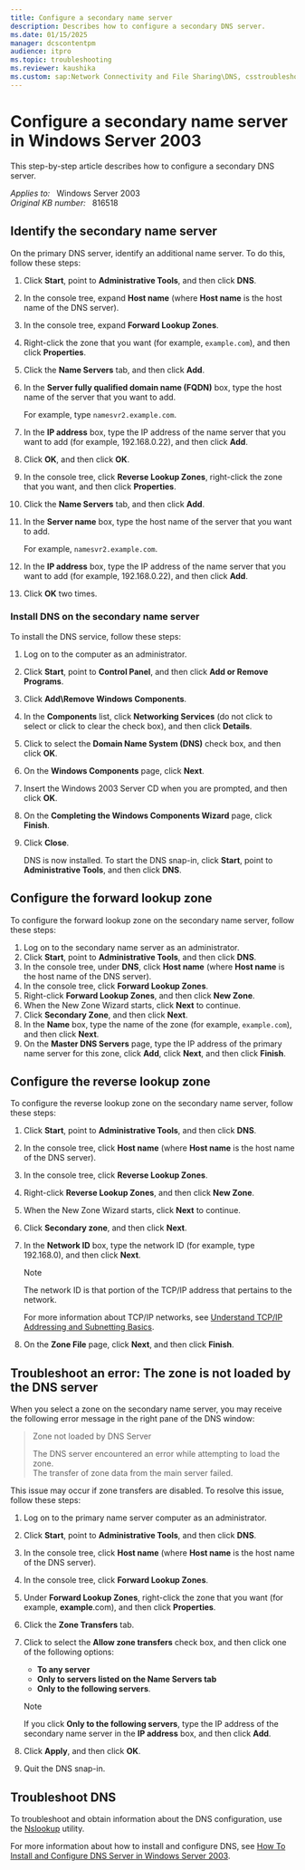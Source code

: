 ```yaml
---
title: Configure a secondary name server
description: Describes how to configure a secondary DNS server.
ms.date: 01/15/2025
manager: dcscontentpm
audience: itpro
ms.topic: troubleshooting
ms.reviewer: kaushika
ms.custom: sap:Network Connectivity and File Sharing\DNS, csstroubleshoot
---
```

# Configure a secondary name server in Windows Server 2003  

This step-by-step article describes how to configure a secondary DNS server.

_Applies to:_ &nbsp; Windows Server 2003  
_Original KB number:_ &nbsp; 816518

## Identify the secondary name server

On the primary DNS server, identify an additional name server. To do this, follow these steps:

1. Click **Start**, point to **Administrative Tools**, and then click **DNS**.
2. In the console tree, expand **Host name** (where **Host name** is the host name of the DNS server).
3. In the console tree, expand **Forward Lookup Zones**.
4. Right-click the zone that you want (for example, `example.com`), and then click **Properties**.
5. Click the **Name Servers** tab, and then click **Add**.
6. In the **Server fully qualified domain name (FQDN)** box, type the host name of the server that you want to add.

    For example, type `namesvr2.example.com`.

7. In the **IP address** box, type the IP address of the name server that you want to add (for example, 192.168.0.22), and then click **Add**.

8. Click **OK**, and then click **OK**.
9. In the console tree, click **Reverse Lookup Zones**, right-click the zone that you want, and then click **Properties**.
10. Click the **Name Servers** tab, and then click **Add**.
11. In the **Server name** box, type the host name of the server that you want to add.

    For example, `namesvr2.example.com`.

12. In the **IP address** box, type the IP address of the name server that you want to add (for example, 192.168.0.22), and then click **Add**.

13. Click **OK** two times.

### Install DNS on the secondary name server

To install the DNS service, follow these steps:

1. Log on to the computer as an administrator.
2. Click **Start**, point to **Control Panel**, and then click **Add or Remove Programs**.
3. Click **Add\Remove Windows Components**.
4. In the **Components** list, click **Networking Services** (do not click to select or click to clear the check box), and then click **Details**.
5. Click to select the **Domain Name System (DNS)** check box, and then click **OK**.
6. On the **Windows Components** page, click **Next**.
7. Insert the Windows 2003 Server CD when you are prompted, and then click **OK**.
8. On the **Completing the Windows Components Wizard** page, click **Finish**.
9. Click **Close**.

    DNS is now installed. To start the DNS snap-in, click **Start**, point to **Administrative Tools**, and then click **DNS**.

## Configure the forward lookup zone

To configure the forward lookup zone on the secondary name server, follow these steps:

1. Log on to the secondary name server as an administrator.
2. Click **Start**, point to **Administrative Tools**, and then click **DNS**.
3. In the console tree, under **DNS**, click **Host name** (where **Host name** is the host name of the DNS server).
4. In the console tree, click **Forward Lookup Zones**.
5. Right-click **Forward Lookup Zones**, and then click **New Zone**.
6. When the New Zone Wizard starts, click **Next** to continue.
7. Click **Secondary Zone**, and then click **Next**.
8. In the **Name** box, type the name of the zone (for example, `example.com`), and then click **Next**.
9. On the **Master DNS Servers** page, type the IP address of the primary name server for this zone, click **Add**, click **Next**, and then click **Finish**.

## Configure the reverse lookup zone

To configure the reverse lookup zone on the secondary name server, follow these steps:

1. Click **Start**, point to **Administrative Tools**, and then click **DNS**.
2. In the console tree, click **Host name** (where **Host name** is the host name of the DNS server).
3. In the console tree, click **Reverse Lookup Zones**.
4. Right-click **Reverse Lookup Zones**, and then click **New Zone**.
5. When the New Zone Wizard starts, click **Next** to continue.
6. Click **Secondary zone**, and then click **Next**.
7. In the **Network ID** box, type the network ID (for example, type 192.168.0), and then click **Next**.

    > [!NOTE]
    > The network ID is that portion of the TCP/IP address that pertains to the network.

    For more information about TCP/IP networks, see [Understand TCP/IP Addressing and Subnetting Basics](../../windows-client/networking/tcpip-addressing-and-subnetting.md).

8. On the **Zone File** page, click **Next**, and then click **Finish**.

## Troubleshoot an error: The zone is not loaded by the DNS server

When you select a zone on the secondary name server, you may receive the following error message in the right pane of the DNS window:

> Zone not loaded by DNS Server
>
> The DNS server encountered an error while attempting to load the zone.  
> The transfer of zone data from the main server failed.

This issue may occur if zone transfers are disabled. To resolve this issue, follow these steps:

1. Log on to the primary name server computer as an administrator.
2. Click **Start**, point to **Administrative Tools**, and then click **DNS**.
3. In the console tree, click **Host name** (where **Host name** is the host name of the DNS server).
4. In the console tree, click **Forward Lookup Zones**.
5. Under **Forward Lookup Zones**, right-click the zone that you want (for example, **example**.com), and then click **Properties**.
6. Click the **Zone Transfers** tab.
7. Click to select the **Allow zone transfers** check box, and then click one of the following options:

    - **To any server**  
    - **Only to servers listed on the Name Servers tab**  
    - **Only to the following servers**.

    > [!NOTE]
    > If you click **Only to the following servers**, type the IP address of the secondary name server in the **IP address** box, and then click **Add**.
8. Click **Apply**, and then click **OK**.
9. Quit the DNS snap-in.

## Troubleshoot DNS

To troubleshoot and obtain information about the DNS configuration, use the [Nslookup](/previous-versions/windows/it-pro/windows-server-2012-R2-and-2012/cc725991(v=ws.11)) utility.

For more information about how to install and configure DNS, see [How To Install and Configure DNS Server in Windows Server 2003](https://support.microsoft.com/help/814591).
